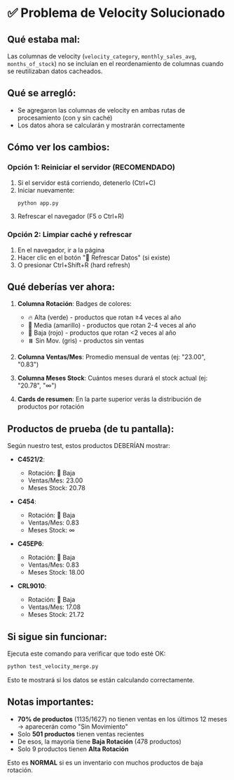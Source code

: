 # ✅ Problema de Velocity Solucionado

## Qué estaba mal:
Las columnas de velocity (`velocity_category`, `monthly_sales_avg`, `months_of_stock`) no se incluían en el reordenamiento de columnas cuando se reutilizaban datos cacheados.

## Qué se arregló:
- Se agregaron las columnas de velocity en ambas rutas de procesamiento (con y sin caché)
- Los datos ahora se calcularán y mostrarán correctamente

## Cómo ver los cambios:

### Opción 1: Reiniciar el servidor (RECOMENDADO)
1. Si el servidor está corriendo, detenerlo (Ctrl+C)
2. Iniciar nuevamente:
   ```bash
   python app.py
   ```
3. Refrescar el navegador (F5 o Ctrl+R)

### Opción 2: Limpiar caché y refrescar
1. En el navegador, ir a la página
2. Hacer clic en el botón "🔄 Refrescar Datos" (si existe)
3. O presionar Ctrl+Shift+R (hard refresh)

## Qué deberías ver ahora:

1. **Columna Rotación**: Badges de colores:
   - 🔥 Alta (verde) - productos que rotan ≥4 veces al año
   - 🔄 Media (amarillo) - productos que rotan 2-4 veces al año
   - 🐌 Baja (rojo) - productos que rotan <2 veces al año
   - ⏸️ Sin Mov. (gris) - productos sin ventas

2. **Columna Ventas/Mes**: Promedio mensual de ventas (ej: "23.00", "0.83")

3. **Columna Meses Stock**: Cuántos meses durará el stock actual (ej: "20.78", "∞")

4. **Cards de resumen**: En la parte superior verás la distribución de productos por rotación

## Productos de prueba (de tu pantalla):
Según nuestro test, estos productos DEBERÍAN mostrar:

- **C4521/2**: 
  - Rotación: 🐌 Baja
  - Ventas/Mes: 23.00
  - Meses Stock: 20.78

- **C454**:
  - Rotación: 🐌 Baja
  - Ventas/Mes: 0.83
  - Meses Stock: ∞

- **C45EP6**:
  - Rotación: 🐌 Baja
  - Ventas/Mes: 0.83
  - Meses Stock: 18.00

- **CRL9010**:
  - Rotación: 🐌 Baja
  - Ventas/Mes: 17.08
  - Meses Stock: 21.72

## Si sigue sin funcionar:

Ejecuta este comando para verificar que todo esté OK:
```bash
python test_velocity_merge.py
```

Esto te mostrará si los datos se están calculando correctamente.

## Notas importantes:

- **70% de productos** (1135/1627) no tienen ventas en los últimos 12 meses → aparecerán como "Sin Movimiento"
- Solo **501 productos** tienen ventas recientes
- De esos, la mayoría tiene **Baja Rotación** (478 productos)
- Solo 9 productos tienen **Alta Rotación**

Esto es **NORMAL** si es un inventario con muchos productos de baja rotación.

